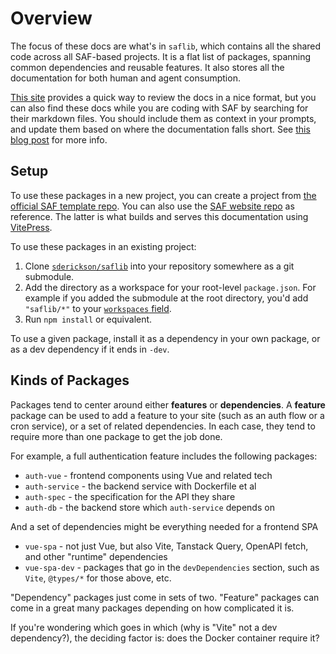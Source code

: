# Overview

The focus of these docs are what's in `saflib`, which contains all the shared code across all SAF-based projects. It is a flat list of packages, spanning common dependencies and reusable features. It also stores all the documentation for both human and agent consumption.

[This site](https://docs.saf-demo.online/) provides a quick way to review the docs in a nice format, but you can also find these docs while you are coding with SAF by searching for their markdown files. You should include them as context in your prompts, and update them based on where the documentation falls short. See [this blog post](https://scotterickson.info/blog/2025-03-27-doc-driven-ai) for more info.

## Setup

To use these packages in a new project, you can create a project from [the official SAF template repo](https://github.com/sderickson/saf-template). You can also use the [SAF website repo](https://github.com/sderickson/saf-2025) as reference. The latter is what builds and serves this documentation using [VitePress](https://vitepress.dev/).

To use these packages in an existing project:
1. Clone [`sderickson/saflib`](https://github.com/sderickson/saflib) into your repository somewhere as a git submodule.
2. Add the directory as a workspace for your root-level `package.json`. For example if you added the submodule at the root directory, you'd add `"saflib/*"` to your [`workspaces` field](https://docs.npmjs.com/cli/v11/configuring-npm/package-json#workspaces).
3. Run `npm install` or equivalent.

To use a given package, install it as a dependency in your own package, or as a dev dependency if it ends in `-dev`.

## Kinds of Packages

Packages tend to center around either **features** or **dependencies**. A **feature** package can be used to add a feature to your site (such as an auth flow or a cron service), or a set of related dependencies. In each case, they tend to require more than one package to get the job done.

For example, a full authentication feature includes the following packages:

* `auth-vue` - frontend components using Vue and related tech
* `auth-service` - the backend service with Dockerfile et al
* `auth-spec` - the specification for the API they share
* `auth-db` - the backend store which `auth-service` depends on

And a set of dependencies might be everything needed for a frontend SPA

* `vue-spa` - not just Vue, but also Vite, Tanstack Query, OpenAPI fetch, and other "runtime" dependencies
* `vue-spa-dev` - packages that go in the `devDependencies` section, such as `Vite`, `@types/*` for those above, etc.

"Dependency" packages just come in sets of two. "Feature" packages can come in a great many packages depending on how complicated it is.

If you're wondering which goes in which (why is "Vite" not a dev dependency?), the deciding factor is: does the Docker container require it?